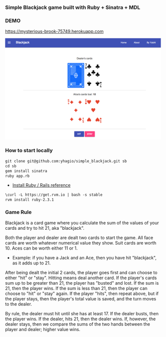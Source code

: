 ### Simple Blackjack game built with Ruby + Sinatra + MDL 

### DEMO

https://mysterious-brook-75749.herokuapp.com

![Screenshot](/scr.png)


### How to start locally

```
git clone git@github.com:yhagio/simple_blackjack.git sb
cd sb
gem install sinatra
ruby app.rb
```

- [Install Ruby / Rails reference](http://railsapps.github.io/installrubyonrails-mac.html)
```
\curl -L https://get.rvm.io | bash -s stable
rvm install ruby-2.3.1
```

### Game Rule
Blackjack is a card game where you calculate the sum of the values of your cards and try to hit 21, aka "blackjack".

Both the player and dealer are dealt two cards to start the game.
All face cards are worth whatever numerical value they show.
Suit cards are worth 10. Aces can be worth either 11 or 1.
- Example: if you have a Jack and an Ace, then you have hit "blackjack", as it adds up to 21.

After being dealt the initial 2 cards, the player goes first and can choose to either "hit" or "stay". Hitting means deal another card. If the player's cards sum up to be greater than 21, the player has "busted" and lost. If the sum is 21, then the player wins. If the sum is less than 21, then the player can choose to "hit" or "stay" again. If the player "hits", then repeat above, but if the player stays, then the player's total value is saved, and the turn moves to the dealer.

By rule, the dealer must hit until she has at least 17. If the dealer busts, then the player wins. If the dealer, hits 21, then the dealer wins. If, however, the dealer stays, then we compare the sums of the two hands between the player and dealer; higher value wins.